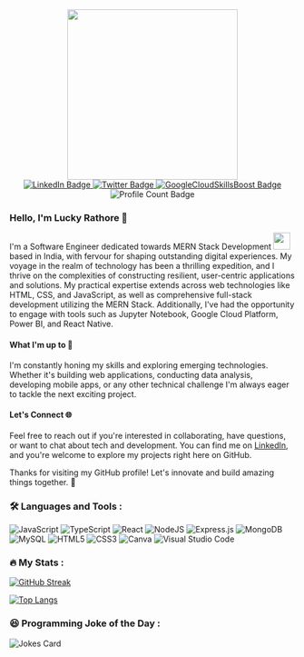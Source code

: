 <div id="header" align="center">
  <img src="https://media.giphy.com/media/v1.Y2lkPTc5MGI3NjExZGJiajZveHd3a3gzYzVzaXAyNDUyYXo2bTQwY3Bja2FtMmc0ODRhciZlcD12MV9pbnRlcm5hbF9naWZfYnlfaWQmY3Q9cw/paTz7UZbPfTZFRYnnB/giphy.gif" width="300"/>

  <div id="badges">
    <a href="https://www.linkedin.com/in/luckyrathore/">
      <img src="https://img.shields.io/badge/LinkedIn-darkblue?style=for-the-badge&logo=linkedin&logoColor=white" alt="LinkedIn Badge"/>
    </a>
    <a href="https://twitter.com/LuckyRathore911">
      <img src="https://img.shields.io/badge/Twitter-blue?style=for-the-badge&logo=twitter&logoColor=white" alt="Twitter Badge"/>
    </a>
    <a href="https://www.cloudskillsboost.google/public_profiles/3b17e1a3-54e9-4e91-9f43-f912614a6ae1">
      <img src="https://img.shields.io/badge/Google-yellow?style=for-the-badge&logo=google&logoColor=white" alt="GoogleCloudSkillsBoost Badge"/>
    </a>
    <img src="https://komarev.com/ghpvc/?username=LuckyRathore911&color=ff69b4&style=for-the-badge" alt="Profile Count Badge"/>
  </div>
</div>

### Hello, I'm Lucky Rathore 👋
I'm a Software Engineer dedicated towards MERN Stack Development <img src="https://media.giphy.com/media/u1WhXLjwgcXpHJBMRM/giphy.gif" width="30"> based in India, with fervour for shaping outstanding digital experiences. My voyage in the realm of technology has been a thrilling expedition, and I thrive on the complexities of constructing resilient, user-centric applications and solutions. My practical expertise extends across web technologies like HTML, CSS, and JavaScript, as well as comprehensive full-stack development utilizing the MERN Stack. Additionally, I've had the opportunity to engage with tools such as Jupyter Notebook, Google Cloud Platform, Power BI, and React Native.

#### What I'm up to 💼
I'm constantly honing my skills and exploring emerging technologies. Whether it's building web applications, conducting data analysis, developing mobile apps, or any other technical challenge I'm always eager to tackle the next exciting project.

#### Let's Connect 🌐
Feel free to reach out if you're interested in collaborating, have questions, or want to chat about tech and development. You can find me on [LinkedIn](https://www.linkedin.com/in/luckyrathore/), and you're welcome to explore my projects right here on GitHub.

Thanks for visiting my GitHub profile! Let's innovate and build amazing things together. 🚀

### :hammer_and_wrench: Languages and Tools :

<div>

![JavaScript](https://img.shields.io/badge/javascript-%23323330.svg?style=for-the-badge&logo=javascript&logoColor=%23F7DF1E)
![TypeScript](https://img.shields.io/badge/typescript-%23007ACC.svg?style=for-the-badge&logo=typescript&logoColor=white)
![React](https://img.shields.io/badge/react-%2320232a.svg?style=for-the-badge&logo=react&logoColor=%2361DAFB)
![NodeJS](https://img.shields.io/badge/node.js-6DA55F?style=for-the-badge&logo=node.js&logoColor=white)
![Express.js](https://img.shields.io/badge/express.js-%23404d59.svg?style=for-the-badge&logo=express&logoColor=%2361DAFB)
![MongoDB](https://img.shields.io/badge/MongoDB-%234ea94b.svg?style=for-the-badge&logo=mongodb&logoColor=white)
![MySQL](https://img.shields.io/badge/mysql-%2300f.svg?style=for-the-badge&logo=mysql&logoColor=white)
![HTML5](https://img.shields.io/badge/html5-%23E34F26.svg?style=for-the-badge&logo=html5&logoColor=white)
![CSS3](https://img.shields.io/badge/css3-%231572B6.svg?style=for-the-badge&logo=css3&logoColor=white)
![Canva](https://img.shields.io/badge/Canva-%2300C4CC.svg?&style=for-the-badge&logo=Canva&logoColor=white)
![Visual Studio Code](https://img.shields.io/badge/VSCode-0078D4?style=for-the-badge&logo=visual%20studio%20code&logoColor=white)
  
</div>

### :fire: My Stats :
[![GitHub Streak](http://github-readme-streak-stats.herokuapp.com?user=LuckyRathore911&theme=dark)](https://git.io/streak-stats)

[![Top Langs](https://github-readme-stats.vercel.app/api/top-langs/?username=LuckyRathore911&layout=compact&theme=dark)](https://github.com/anuraghazra/github-readme-stats)

### :laughing: Programming Joke of the Day :
![Jokes Card](https://readme-jokes.vercel.app/api?hideBorder)
